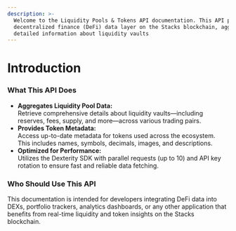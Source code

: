 ```yaml
---
description: >-
  Welcome to the Liquidity Pools & Tokens API documentation. This API powers our
  decentralized finance (DeFi) data layer on the Stacks blockchain, aggregating
  detailed information about liquidity vaults
---
```


# Introduction

### What This API Does

* **Aggregates Liquidity Pool Data:**\
  Retrieve comprehensive details about liquidity vaults—including reserves, fees, supply, and more—across various trading pairs.
* **Provides Token Metadata:**\
  Access up-to-date metadata for tokens used across the ecosystem. This includes names, symbols, decimals, images, and descriptions.
* **Optimized for Performance:**\
  Utilizes the Dexterity SDK with parallel requests (up to 10) and API key rotation to ensure fast and reliable data fetching.

### Who Should Use This API

This documentation is intended for developers integrating DeFi data into DEXs, portfolio trackers, analytics dashboards, or any other application that benefits from real-time liquidity and token insights on the Stacks blockchain.
